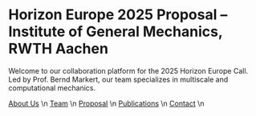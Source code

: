 # Horizon Europe 2025 Proposal – Institute of General Mechanics, RWTH Aachen

Welcome to our collaboration platform for the 2025 Horizon Europe Call. Led by Prof. Bernd Markert, our team specializes in multiscale and computational mechanics.

[About Us](about.md) \n
[Team](team.md) \n
[Proposal]([proposal.md) \n
[Publications](publications.md) \n
[Contact](contact.md) \n
